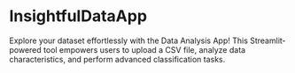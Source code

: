 # InsightfulDataApp
Explore your dataset effortlessly with the Data Analysis App! This Streamlit-powered tool empowers users to upload a CSV file, analyze data characteristics, and perform advanced classification tasks.
